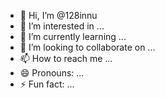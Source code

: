 - 👋 Hi, I’m @128innu
- 👀 I’m interested in ...
- 🌱 I’m currently learning ...
- 💞️ I’m looking to collaborate on ...
- 📫 How to reach me ...
- 😄 Pronouns: ...
- ⚡ Fun fact: ...

<!---
128innu/128innu is a ✨ special ✨ repository because its `README.md` (this file) appears on your GitHub profile.
You can click the Preview link to take a look at your changes.
--->
